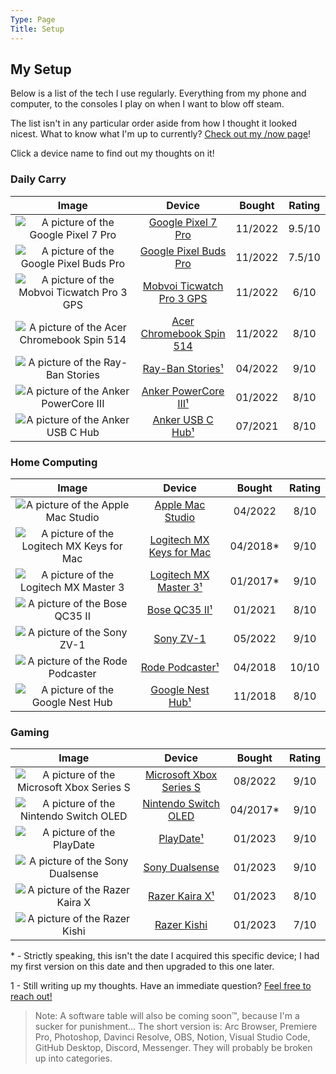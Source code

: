```yaml
---
Type: Page
Title: Setup
---
```


## My Setup

Below is a list of the tech I use regularly. Everything from my phone and computer, to the consoles I play on when I want to blow off steam.

The list isn't in any particular order aside from how I thought it looked nicest. What to know what I'm up to currently? [Check out my /now page](https://snpy.tech/now)!

Click a device name to find out my thoughts on it!

### Daily Carry
|                                                                                                           Image                                                                                                            |                             Device                             |  Bought  | Rating |
|:--------------------------------------------------------------------------------------------------------------------------------------------------------------------------------------------------------------------------:|:--------------------------------------------------------------:|:--------:|:------:|
|        <div class="img-container-square"> <img alt="A picture of the Google Pixel 7 Pro" src="https://raw.githubusercontent.com/george-probably/chachanidze.com/main/Images/setup/google-pixel-7-pro.webp"> </div>         | [Google Pixel 7 Pro](/setup/google-pixel-7-pro)               | 11/2022  | 9.5/10 |
|     <div class="img-container-square"> <img alt="A picture of the Google Pixel Buds Pro" src="https://raw.githubusercontent.com/george-probably/chachanidze.com/main/Images/setup/google-pixel-buds-pro.webp"> </div>      | [Google Pixel Buds Pro](/setup/google-pixel-buds-pro)          | 11/2022  | 7.5/10 |
| <div class="img-container-square"> <img alt="A picture of the Mobvoi Ticwatch Pro 3 GPS" src="https://raw.githubusercontent.com/george-probably/chachanidze.com/main/Images/setup/mobvoi-ticwatch-pro-3-gps.webp"> </div>  | [Mobvoi Ticwatch Pro 3 GPS](/setup/mobvoi-ticwatch-pro-3-gps)  | 11/2022  |  6/10  |
|  <div class="img-container-square"> <img alt="A picture of the Acer Chromebook Spin 514" src="https://raw.githubusercontent.com/george-probably/chachanidze.com/main/Images/setup/acer-chromebook-spin-514.webp"> </div>   | [Acer Chromebook Spin 514](/setup/acer-chromebook-spin-514)    | 11/2022  |  8/10  |
|           <div class="img-container-square"> <img alt="A picture of the Ray-Ban Stories" src="https://raw.githubusercontent.com/george-probably/chachanidze.com/main/Images/setup/ray-ban-stories.webp"> </div>            | [Ray-Ban Stories¹](/setup/ray-ban-stories)                     | 04/2022  |  9/10  |
|       <div class="img-container-square"> <img alt="A picture of the Anker PowerCore III" src="https://raw.githubusercontent.com/george-probably/chachanidze.com/main/Images/setup/anker-powercore-iii.webp"> </div>        | [Anker PowerCore III¹](/setup/anker-powercore-iii)             | 01/2022  |  8/10  |
|           <div class="img-container-square"> <img alt="A picture of the Anker USB C Hub" src="https://raw.githubusercontent.com/george-probably/chachanidze.com/main/Images/setup/anker-usb-c-hub.webp"> </div>            | [Anker USB C Hub¹](/setup/anker-usb-c-hub)                     | 07/2021  |  8/10  |

### Home Computing
|                                                                                                           Image                                                                                                            |                             Device                             |  Bought  | Rating |
|:--------------------------------------------------------------------------------------------------------------------------------------------------------------------------------------------------------------------------:|:--------------------------------------------------------------:|:--------:|:------:|
|          <div class="img-container-square"> <img alt="A picture of the Apple Mac Studio" src="https://raw.githubusercontent.com/george-probably/chachanidze.com/main/Images/setup/apple-mac-studio.webp"> </div>           | [Apple Mac Studio](/setup/apple-mac-studio)                    | 04/2022  |  8/10  |
|  <div class="img-container-square"> <img alt="A picture of the Logitech MX Keys for Mac" src="https://raw.githubusercontent.com/george-probably/chachanidze.com/main/Images/setup/logitech-mx-keys-for-mac.webp"> </div>   | [Logitech MX Keys for Mac](/setup/logitech-mx-keys-for-mac)   | 04/2018* |  9/10  |
|      <div class="img-container-square"> <img alt="A picture of the Logitech MX Master 3" src="https://raw.githubusercontent.com/george-probably/chachanidze.com/main/Images/setup/logitech-mx-master-3.webp"> </div>       | [Logitech MX Master 3¹](/setup/logitech-mx-master-3)           | 01/2017* |  9/10  |
|              <div class="img-container-square"> <img alt="A picture of the Bose QC35 II" src="https://raw.githubusercontent.com/george-probably/chachanidze.com/main/Images/setup/bose-qc35-ii.webp"> </div>               | [Bose QC35 II¹](/setup/bose-qc35-ii)                           | 01/2021  |  8/10  |
|                 <div class="img-container-square"> <img alt="A picture of the Sony ZV-1" src="https://raw.githubusercontent.com/george-probably/chachanidze.com/main/Images/setup/sony-zv-1.webp"> </div>                  | [Sony ZV-1](/setup/sony-zv-1)                                  | 05/2022  |  9/10  |
|            <div class="img-container-square"> <img alt="A picture of the Rode Podcaster" src="https://raw.githubusercontent.com/george-probably/chachanidze.com/main/Images/setup/rode-podcaster.webp"> </div>             | [Rode Podcaster¹](/setup/rode-podcaster)                       | 04/2018  |  10/10 |
|           <div class="img-container-square"> <img alt="A picture of the Google Nest Hub" src="https://raw.githubusercontent.com/george-probably/chachanidze.com/main/Images/setup/google-nest-hub.webp"> </div>            | [Google Nest Hub¹](/setup/google-nest-hub)                     | 11/2018  |  8/10  |

### Gaming
|                                                                                                           Image                                                                                                            |                             Device                             |  Bought  | Rating |
|:--------------------------------------------------------------------------------------------------------------------------------------------------------------------------------------------------------------------------:|:--------------------------------------------------------------:|:--------:|:------:|
|   <div class="img-container-square"> <img alt="A picture of the Microsoft Xbox Series S" src="https://raw.githubusercontent.com/george-probably/chachanidze.com/main/Images/setup/microsoft-xbox-series-s.webp"> </div>    | [Microsoft Xbox Series S](/setup/microsoft-xbox-series-s)      | 08/2022  |  9/10  |
|      <div class="img-container-square"> <img alt="A picture of the Nintendo Switch OLED" src="https://raw.githubusercontent.com/george-probably/chachanidze.com/main/Images/setup/nintendo-switch-oled.webp"> </div>       | [Nintendo Switch OLED](/setup/nintendo-switch-oled)            | 04/2017* |  9/10  |
|                  <div class="img-container-square"> <img alt="A picture of the PlayDate" src="https://raw.githubusercontent.com/george-probably/chachanidze.com/main/Images/setup/playdate.webp"> </div>                   | [PlayDate¹](/setup/playdate)                                   | 01/2023  |  9/10  |
|            <div class="img-container-square"> <img alt="A picture of the Sony Dualsense" src="https://raw.githubusercontent.com/george-probably/chachanidze.com/main/Images/setup/sony-dualsense.webp"> </div>             | [Sony Dualsense](/setup/sony-dualsense)                        | 01/2023  |  9/10  |
|             <div class="img-container-square"> <img alt="A picture of the Razer Kaira X" src="https://raw.githubusercontent.com/george-probably/chachanidze.com/main/Images/setup/razer-kaira-x.webp"> </div>              | [Razer Kaira X¹](/setup/razer-kaira-x)                         | 01/2023  |  8/10  |
|               <div class="img-container-square"> <img alt="A picture of the Razer Kishi" src="https://raw.githubusercontent.com/george-probably/chachanidze.com/main/Images/setup/razer-kishi.webp"> </div>                | [Razer Kishi](/setup/razer-kishi)                              | 01/2023  |  7/10  |

\* \- Strictly speaking, this isn't the date I acquired this specific device; I had my first version on this date and then upgraded to this one later.
  
1 - Still writing up my thoughts. Have an immediate question? [Feel free to reach out!](https://george.chachanidze.com) 

>Note: A software table will also be coming soon™️, because I'm a sucker for punishment... The short version is: Arc Browser, Premiere Pro, Photoshop, Davinci Resolve, OBS, Notion, Visual Studio Code, GitHub Desktop, Discord, Messenger. They will probably be broken up into categories.